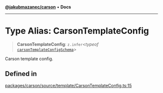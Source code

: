 [**@jakubmazanec/carson**](../README.md) • **Docs**

---

# Type Alias: CarsonTemplateConfig

> **CarsonTemplateConfig**: `z.infer`\<_typeof_
> [`carsonTemplateConfigSchema`](../variables/carsonTemplateConfigSchema.md)\>

Carson template config.

## Defined in

[packages/carson/source/template/CarsonTemplateConfig.ts:15](https://github.com/jakubmazanec/tools/blob/043f017b24789eba8a7eb285e0e1042ac4eaaeea/packages/carson/source/template/CarsonTemplateConfig.ts#L15)
